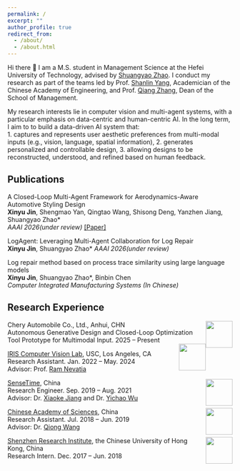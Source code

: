 ```yaml
---
permalink: /
excerpt: ""
author_profile: true
redirect_from: 
  - /about/
  - /about.html
---
```

Hi there 👋 I am a M.S. student in Management Science at the Hefei University of Technology, advised by [Shuangyao Zhao](http://faculty.hfut.edu.cn/zhaoshuangyao/zh_CN/index.htm). I conduct my research as part of the teams led by Prof. [Shanlin Yang](http://faculty.hfut.edu.cn/ysl/zh_CN/index.htm), Academician of the Chinese Academy of Engineering, and Prof. [Qiang Zhang](http://faculty.hfut.edu.cn/zhangqiang1/zh_CN/index.htm), Dean of the School of Management.

My research interests lie in computer vision and multi-agent systems, with a particular emphasis on data-centric and human-centric AI. In the long term, I aim to to build a data-driven AI system that: <br> 1. captures and represents user aesthetic preferences from multi-modal inputs (e.g., vision, language, spatial information), 2. generates personalized and controllable design, 3. allowing designs to be reconstructed, understood, and refined based on human feedback.

## Publications
A Closed-Loop Multi-Agent Framework for Aerodynamics-Aware Automotive Styling Design<br>
__Xinyu Jin__, Shengmao Yan, Qingtao Wang, Shisong Deng, Yanzhen Jiang, Shuangyao Zhao\*  
_AAAI 2026(under review)_ [\[Paper\]](https://arxiv.org/abs/2508.03370)

LogAgent: Leveraging Multi-Agent Collaboration for Log Repair<br>
__Xinyu Jin__, Shuangyao Zhao\* 
_AAAI 2026(under review)_ 

Log repair method based on process trace similarity using large language models<br>
__Xinyu Jin__, Shuangyao Zhao\*, Binbin Chen  
_Computer Integrated Manufacturing Systems (In Chinese)_ 


## Research Experience
<img style="float: right;" src="https://jinxinyu0714.github.io/images/chery.png" width="60">
Chery Automobile Co., Ltd., Anhui,  CHN <br/>
Autonomous Generative Design and Closed-Loop Optimization Tool Prototype for Multimodal Input. 2025 – Present <br/>

<img style="float: right;" src="https://zoeyzheng0.github.io/images/USC.png" width="60" >

[IRIS Computer Vision Lab](https://sites.usc.edu/iris-cvlab/), USC, Los Angeles, CA <br/>
Research Assistant. Jan. 2022 – May. 2024 <br/>
Advisor: Prof. [Ram Nevatia](https://sites.usc.edu/iris-cvlab/professor-ram-nevatia/)

<img style="float: right;" src="https://zoeyzheng0.github.io/images/sensetime.png" width="60">

[SenseTime](https://www.sensetime.com/en), China <br/>
Research Engineer. Sep. 2019 – Aug. 2021 <br/>
Advisor: Dr. [Xiaoke Jiang](https://scholar.google.com/citations?user=aDf9fpkAAAAJ&hl=en) and Dr. [Yichao Wu](https://scholar.google.com/citations?user=20Its9kAAAAJ&hl=en)

<img style="float: right;" src="https://zoeyzheng0.github.io/images/siat-logo.png" width="60">

[Chinese Academy of Sciences](https://english.cas.cn/), China <br/>
Research Assistant. Jul. 2018 – Jun. 2019 <br/>
Advisor: Dr. [Qiong Wang](https://dblp.org/pid/65/3144-1.html)

<img style="float: right;" src="https://zoeyzheng0.github.io/images/cuhkri.png" width="60">

[Shenzhen Research Institute](https://www.cuhkri.org.cn/en.html), the Chinese University of Hong Kong, China <br/>
Research Intern. Dec. 2017 – Jun. 2018 <br/>
